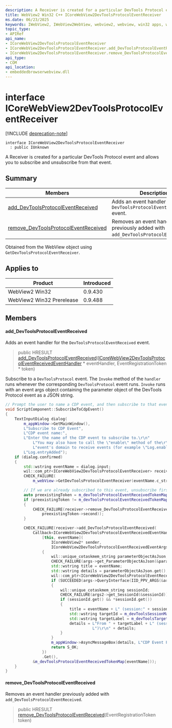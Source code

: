 ```yaml
---
description: A Receiver is created for a particular DevTools Protocol event and allows you to subscribe and unsubscribe from that event.
title: WebView2 Win32 C++ ICoreWebView2DevToolsProtocolEventReceiver
ms.date: 06/23/2025
keywords: IWebView2, IWebView2WebView, webview2, webview, win32 apps, win32, edge, ICoreWebView2, ICoreWebView2Controller, browser control, edge html, ICoreWebView2DevToolsProtocolEventReceiver
topic_type: 
- APIRef
api_name:
- ICoreWebView2DevToolsProtocolEventReceiver
- ICoreWebView2DevToolsProtocolEventReceiver.add_DevToolsProtocolEventReceived
- ICoreWebView2DevToolsProtocolEventReceiver.remove_DevToolsProtocolEventReceived
api_type:
- COM
api_location:
- embeddedbrowserwebview.dll
---
```


# interface ICoreWebView2DevToolsProtocolEventReceiver

[!INCLUDE [deprecation-note](../includes/deprecation-note.md)]

```
interface ICoreWebView2DevToolsProtocolEventReceiver
  : public IUnknown
```

A Receiver is created for a particular DevTools Protocol event and allows you to subscribe and unsubscribe from that event.

## Summary

 Members                        | Descriptions
--------------------------------|---------------------------------------------
[add_DevToolsProtocolEventReceived](#add_devtoolsprotocoleventreceived) | Adds an event handler for the `DevToolsProtocolEventReceived` event.
[remove_DevToolsProtocolEventReceived](#remove_devtoolsprotocoleventreceived) | Removes an event handler previously added with `add_DevToolsProtocolEventReceived`.

Obtained from the WebView object using `GetDevToolsProtocolEventReceiver`.

## Applies to

Product                         | Introduced
--------------------------------|---------------------------------------------
WebView2 Win32            |    0.9.430
WebView2 Win32 Prerelease |    0.9.488

## Members

#### add_DevToolsProtocolEventReceived

Adds an event handler for the `DevToolsProtocolEventReceived` event.

> public HRESULT [add_DevToolsProtocolEventReceived](#add_devtoolsprotocoleventreceived)([ICoreWebView2DevToolsProtocolEventReceivedEventHandler](icorewebview2devtoolsprotocoleventreceivedeventhandler.md#icorewebview2devtoolsprotocoleventreceivedeventhandler) * eventHandler, EventRegistrationToken * token)

Subscribe to a `DevToolsProtocol` event. The `Invoke` method of the `handler` runs whenever the corresponding `DevToolsProtocol` event runs. `Invoke` runs with an event args object containing the parameter object of the DevTools Protocol event as a JSON string.

```cpp
// Prompt the user to name a CDP event, and then subscribe to that event.
void ScriptComponent::SubscribeToCdpEvent()
{
    TextInputDialog dialog(
        m_appWindow->GetMainWindow(),
        L"Subscribe to CDP Event",
        L"CDP event name:",
        L"Enter the name of the CDP event to subscribe to.\r\n"
            L"You may also have to call the \"enable\" method of the\r\n"
            L"event's domain to receive events (for example \"Log.enable\").\r\n",
        L"Log.entryAdded");
    if (dialog.confirmed)
    {
        std::wstring eventName = dialog.input;
        wil::com_ptr<ICoreWebView2DevToolsProtocolEventReceiver> receiver;
        CHECK_FAILURE(
            m_webView->GetDevToolsProtocolEventReceiver(eventName.c_str(), &receiver));

        // If we are already subscribed to this event, unsubscribe first.
        auto preexistingToken = m_devToolsProtocolEventReceivedTokenMap.find(eventName);
        if (preexistingToken != m_devToolsProtocolEventReceivedTokenMap.end())
        {
            CHECK_FAILURE(receiver->remove_DevToolsProtocolEventReceived(
                preexistingToken->second));
        }

        CHECK_FAILURE(receiver->add_DevToolsProtocolEventReceived(
            Callback<ICoreWebView2DevToolsProtocolEventReceivedEventHandler>(
                [this, eventName](
                    ICoreWebView2* sender,
                    ICoreWebView2DevToolsProtocolEventReceivedEventArgs* args) -> HRESULT
                {
                    wil::unique_cotaskmem_string parameterObjectAsJson;
                    CHECK_FAILURE(args->get_ParameterObjectAsJson(&parameterObjectAsJson));
                    std::wstring title = eventName;
                    std::wstring details = parameterObjectAsJson.get();
                    wil::com_ptr<ICoreWebView2DevToolsProtocolEventReceivedEventArgs2> args2;
                    if (SUCCEEDED(args->QueryInterface(IID_PPV_ARGS(&args2))))
                    {
                        wil::unique_cotaskmem_string sessionId;
                        CHECK_FAILURE(args2->get_SessionId(&sessionId));
                        if (sessionId.get() && *sessionId.get())
                        {
                            title = eventName + L" (session:" + sessionId.get() + L")";
                            std::wstring targetId = m_devToolsSessionMap[sessionId.get()];
                            std::wstring targetLabel = m_devToolsTargetLabelMap[targetId];
                            details = L"From " + targetLabel + L" (session:" + sessionId.get() +
                                      L")\r\n" + details;
                        }
                    }
                    m_appWindow->AsyncMessageBox(details, L"CDP Event Fired: " + title);
                    return S_OK;
                })
                .Get(),
            &m_devToolsProtocolEventReceivedTokenMap[eventName]));
    }
}
```

#### remove_DevToolsProtocolEventReceived

Removes an event handler previously added with `add_DevToolsProtocolEventReceived`.

> public HRESULT [remove_DevToolsProtocolEventReceived](#remove_devtoolsprotocoleventreceived)(EventRegistrationToken token)


